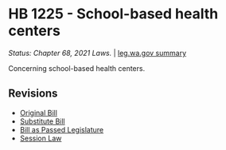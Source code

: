 # HB 1225 - School-based health centers
*Status: Chapter 68, 2021 Laws.* | [leg.wa.gov summary](https://app.leg.wa.gov/billsummary?BillNumber=1225&Year=2021)

Concerning school-based health centers.

## Revisions
* [Original Bill](1/)
* [Substitute Bill](S/)
* [Bill as Passed Legislature](S.PL/)
* [Session Law](S.SL/)